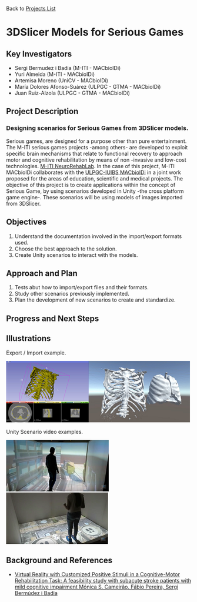 Back to [Projects List](../../README.md#ProjectsList)

# 3DSlicer Models for Serious Games

## Key Investigators

- Sergi Bermudez i Badia (M-ITI - MACbioIDi)
- Yuri Almeida (M-ITI - MACbioIDi)
- Artemisa Moreno (UniCV - MACbioIDi)
- María Dolores Afonso-Suárez (ULPGC - GTMA - MACbioIDi)
- Juan Ruiz-Alzola (ULPGC - GTMA - MACbioIDi)

## Project Description

### Designing scenarios for Serious Games from 3DSlicer models.

Serious games, are designed for a purpose other than pure entertainment. The M-ITI serious games projects -among others- are developed
to exploit specific brain mechanisms that relate to functional recovery to approach motor and cognitive rehabilitation by means of non
-invasive and low-cost technologies. [M-ITI NeuroRehabLab](https://neurorehabilitation.m-iti.org/lab/). In the case of this project,
M-ITI MACbioIDi collaborates with the [ULPGC-IUIBS MACbioIDi](https://mt4sd.ulpgc.es/w/index.php/Proyecto_MACbioIDi) in a joint work proposed for
the areas of education, scientific and medical projects.
The objective of this project is to create applications within the concept of Serious Game, by using scenarios developed in Unity -the
cross platform game engine-.
These scenarios will be using models of images imported from 3DSlicer.

## Objectives

1. Understand the documentation involved in the import/export formats used.
1. Choose the best approach to the solution.
1. Create Unity scenarios to interact with the models.

## Approach and Plan

1. Tests abut how to import/export files and their formats.
1. Study other scenarios previously implemented.
1. Plan the development of new scenarios to create and standardize.

## Progress and Next Steps

## Illustrations

Export / Import example.

<img src="Chest.png" width="500" height="167">

Unity Scenario video examples.

[![Watch the video](CaveUnity.png)](https://www.youtube.com/watch?v=eQMNyAurvVo)
[![Watch the video](GrapeStomping.png)](https://www.youtube.com/watch?v=gzIc7Avfijs&list=PLr1mTM03DyQ_8DbbGY4pfbsgm6zHjQfzY&index=16)


## Background and References

+ [Virtual Reality with Customized Positive Stimuli in a Cognitive-Motor Rehabilitation Task: A feasibility study with subacute stroke patients with mild cognitive impairment
Mónica S. Cameirão, Fábio Pereira, Sergi Bermúdez i Badia](https://neurorehabilitation.m-iti.org/lab/wp-content/plugins/zotpress/lib/request/request.dl.php?api_user_id=161215&key=4ZQMQFB3&content_type=application/pdf)

